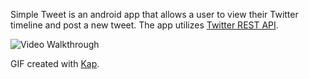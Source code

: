 Simple Tweet is an android app that allows a user to view their Twitter timeline and post a new tweet. The app utilizes [Twitter REST API](https://dev.twitter.com/rest/public).

<img src='https://github.com/sophiatxiang/SimpleTweet/blob/master/twitter_2.gif' title='Video Walkthrough' width='' alt='Video Walkthrough' />

GIF created with [Kap](https://getkap.co/).
